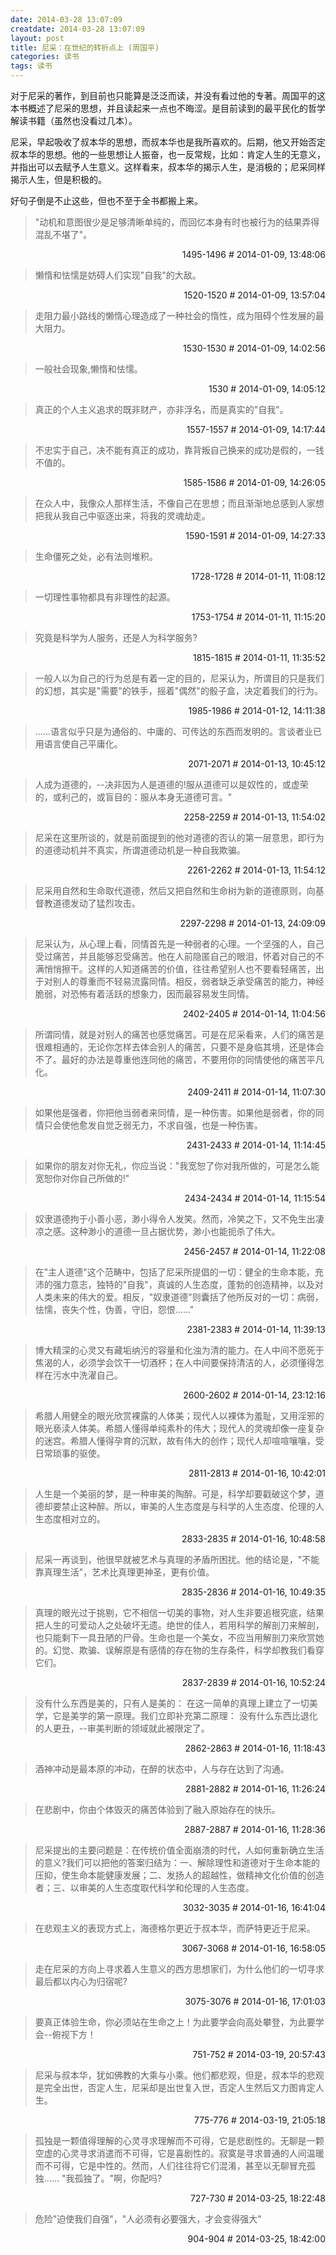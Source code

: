 ```yaml
---
date: 2014-03-28 13:07:09
creatdate: 2014-03-28 13:07:09
layout: post
title: 尼采：在世纪的转折点上 (周国平)
categories: 读书
tags: 读书
---
```


对于尼采的著作，到目前也只能算是泛泛而读，并没有看过他的专著。周国平的这本书概述了尼采的思想，并且读起来一点也不晦涩。是目前读到的最平民化的哲学解读书籍（虽然也没看过几本）。

尼采，早起吸收了叔本华的思想，而叔本华也是我所喜欢的。后期，他又开始否定叔本华的思想。他的一些思想让人振奋，也一反常规，比如：肯定人生的无意义，并指出可以去赋予人生意义。这样看来，叔本华的揭示人生，是消极的；尼采同样揭示人生，但是积极的。

好句子倒是不止这些，但也不至于全书都搬上来。

> "动机和意图很少是足够清晰单纯的，而回忆本身有时也被行为的结果弄得混乱不堪了"。

<p style="text-align:right;padding:0 0">1495-1496 # 2014-01-09, 13:48:06</p>

> 懒惰和怯懦是妨碍人们实现"自我"的大敌。

<p style="text-align:right;padding:0 0">1520-1520 # 2014-01-09, 13:57:04</p>

> 走阻力最小路线的懒惰心理造成了一种社会的惰性，成为阻碍个性发展的最大阻力。

<p style="text-align:right;padding:0 0">1530-1530 # 2014-01-09, 14:02:56</p>

> 一般社会现象,懒惰和怯懦。

<p style="text-align:right;padding:0 0">1530 # 2014-01-09, 14:05:12</p>

> 真正的个人主义追求的既非财产，亦非浮名，而是真实的"自我"。

<p style="text-align:right;padding:0 0">1557-1557 # 2014-01-09, 14:17:44</p>

> 不忠实于自己，决不能有真正的成功，靠背叛自己换来的成功是假的，一钱不值的。

<p style="text-align:right;padding:0 0">1585-1586 # 2014-01-09, 14:26:05</p>

> 在众人中，我像众人那样生活，不像自己在思想；而且渐渐地总感到人家想把我从我自己中驱逐出来，将我的灵魂劫走。

<p style="text-align:right;padding:0 0">1590-1591 # 2014-01-09, 14:27:33</p>

> 生命僵死之处，必有法则堆积。

<p style="text-align:right;padding:0 0">1728-1728 # 2014-01-11, 11:08:12</p>

> 一切理性事物都具有非理性的起源。

<p style="text-align:right;padding:0 0">1753-1754 # 2014-01-11, 11:15:20</p>

> 究竟是科学为人服务，还是人为科学服务?

<p style="text-align:right;padding:0 0">1815-1815 # 2014-01-11, 11:35:52</p>

> 一般人以为自己的行为总是有着一定的目的，尼采认为，所谓目的只是我们的幻想，其实是"需要"的铁手，摇着"偶然"的骰子盒，决定着我们的行为。

<p style="text-align:right;padding:0 0">1985-1986 # 2014-01-12, 14:11:38</p>

> ……语言似乎只是为通俗的、中庸的、可传达的东西而发明的。言谈者业已用语言使自己平庸化。

<p style="text-align:right;padding:0 0">2071-2071 # 2014-01-13, 10:45:12</p>

> 人成为道德的，--决非因为人是道德的!服从道德可以是奴性的，或虚荣的，或利己的，或盲目的：服从本身无道德可言。"

<p style="text-align:right;padding:0 0">2258-2259 # 2014-01-13, 11:54:02</p>

> 尼采在这里所谈的，就是前面提到的他对道德的否认的第一层意思，即行为的道德动机并不真实，所谓道德动机是一种自我欺骗。

<p style="text-align:right;padding:0 0">2261-2262 # 2014-01-13, 11:54:12</p>

> 尼采用自然和生命取代道德，然后又把自然和生命树为新的道德原则，向基督教道德发动了猛烈攻击。

<p style="text-align:right;padding:0 0">2297-2298 # 2014-01-13, 24:09:09</p>

> 尼采认为，从心理上看，同情首先是一种弱者的心理。一个坚强的人，自己受过痛苦，并且能够忍受痛苦。他在人前隐匿自己的眼泪，怀着对自己的不满悄悄擦干。这样的人知道痛苦的价值，往往希望别人也不要看轻痛苦，出于对别人的尊重而不轻易流露同情。相反，弱者缺乏承受痛苦的能力，神经脆弱，对恐怖有着活跃的想象力，因而最容易发生同情。

<p style="text-align:right;padding:0 0">2402-2405 # 2014-01-14, 11:04:56</p>

> 所谓同情，就是对别人的痛苦也感觉痛苦。可是在尼采看来，人们的痛苦是很难相通的，无论你怎样去体会别人的痛苦，只要不是身临其境，还是体会不了。最好的办法是尊重他连同他的痛苦，不要用你的同情使他的痛苦平凡化。

<p style="text-align:right;padding:0 0">2409-2411 # 2014-01-14, 11:07:30</p>

> 如果他是强者，你把他当弱者来同情，是一种伤害。如果他是弱者，你的同情只会使他愈发自觉乏弱无力，不求自强，也是一种伤害。

<p style="text-align:right;padding:0 0">2431-2433 # 2014-01-14, 11:14:45</p>

> 如果你的朋友对你无礼，你应当说："我宽恕了你对我所做的，可是怎么能宽恕你对你自己所做的!"

<p style="text-align:right;padding:0 0">2434-2434 # 2014-01-14, 11:15:54</p>

> 奴隶道德拘于小善小恶，渺小得令人发笑。然而，冷笑之下，又不免生出凄凉之感。这种渺小的道德一旦占据优势，渺小也能扼杀了伟大。

<p style="text-align:right;padding:0 0">2456-2457 # 2014-01-14, 11:22:08</p>

> 在"主人道德"这个范畴中，包括了尼采所提倡的一切：健全的生命本能，充沛的强力意志，独特的"自我"，真诚的人生态度，蓬勃的创造精神，以及对人类未来的伟大的爱。相反，"奴隶道德"则囊括了他所反对的一切：病弱，怯懦，丧失个性，伪善，守旧，怨恨……"

<p style="text-align:right;padding:0 0">2381-2383 # 2014-01-14, 11:39:13</p>

> 博大精深的心灵又有藏垢纳污的容量和化浊为清的能力。在人中间不愿死于焦渴的人，必须学会饮干一切酒杯；在人中间要保持清洁的人，必须懂得怎样在污水中洗濯自己。

<p style="text-align:right;padding:0 0">2600-2602 # 2014-01-14, 23:12:16</p>

> 希腊人用健全的眼光欣赏裸露的人体美；现代人以裸体为羞耻，又用淫邪的眼光亵渎人体美。希腊人懂得单纯素朴的伟大；现代人的灵魂却像一座复杂的迷宫。希腊人懂得孕育的沉默，故有伟大的创作；现代人却喧喧嚷嚷，受日常琐事的驱使。

<p style="text-align:right;padding:0 0">2811-2813 # 2014-01-16, 10:42:01</p>

> 人生是一个美丽的梦，是一种审美的陶醉。可是，科学却要戳破这个梦，道德却要禁止这种醉。所以，审美的人生态度是与科学的人生态度、伦理的人生态度相对立的。

<p style="text-align:right;padding:0 0">2833-2835 # 2014-01-16, 10:48:58</p>

> 尼采一再谈到，他很早就被艺术与真理的矛盾所困扰。他的结论是，"不能靠真理生活"，艺术比真理更神圣，更有价值。

<p style="text-align:right;padding:0 0">2835-2836 # 2014-01-16, 10:49:35</p>

> 真理的眼光过于挑剔，它不相信一切美的事物，对人生非要追根究底，结果把人生的可爱动人之处破坏无遗。绝世的佳人，若用科学的解剖刀来解剖，也只能剩下一具丑陋的尸骨。生命也是一个美女，不应当用解剖刀来欣赏她的。幻觉、欺骗、误解原是有感情的存在物的生存条件，科学却教我们看穿它们。

<p style="text-align:right;padding:0 0">2837-2839 # 2014-01-16, 10:52:24</p>

> 没有什么东西是美的，只有人是美的： 在这一简单的真理上建立了一切美学，它是美学的第一原理。我们立即补充第二原理： 没有什么东西比退化的人更丑，--审美判断的领域就此被限定了。

<p style="text-align:right;padding:0 0">2862-2863 # 2014-01-16, 11:18:43</p>

> 酒神冲动是最本原的冲动，在醉的状态中，人与存在达到了沟通。

<p style="text-align:right;padding:0 0">2881-2882 # 2014-01-16, 11:26:24</p>

> 在悲剧中，你由个体毁灭的痛苦体验到了融入原始存在的快乐。

<p style="text-align:right;padding:0 0">2887-2887 # 2014-01-16, 11:28:36</p>

> 尼采提出的主要问题是：在传统价值全面崩溃的时代，人如何重新确立生活的意义?我们可以把他的答案归结为：一、解除理性和道德对于生命本能的压抑，使生命本能健康发展；二、发扬人的超越性，做精神文化价值的创造者；三、以审美的人生态度取代科学和伦理的人生态度。

<p style="text-align:right;padding:0 0">3032-3035 # 2014-01-16, 16:41:04</p>

> 在悲观主义的表现方式上，海德格尔更近于叔本华，而萨特更近于尼采。

<p style="text-align:right;padding:0 0">3067-3068 # 2014-01-16, 16:58:05</p>

> 走在尼采的方向上寻求着人生意义的西方思想家们，为什么他们的一切寻求最后都以内心为归宿呢?

<p style="text-align:right;padding:0 0">3075-3076 # 2014-01-16, 17:01:03</p>

> 要真正体验生命，你必须站在生命之上！为此要学会向高处攀登，为此要学会--俯视下方！

<p style="text-align:right;padding:0 0">751-752 # 2014-03-19, 20:57:43</p>

> 尼采与叔本华，犹如佛教的大乘与小乘。他们都悲观，但是，叔本华的悲观是完全出世，否定人生，尼采却是出世复入世，否定人生然后又力图肯定人生。

<p style="text-align:right;padding:0 0">775-776 # 2014-03-19, 21:05:18</p>

> 孤独是一颗值得理解的心灵寻求理解而不可得，它是悲剧性的。无聊是一颗空虚的心灵寻求消遣而不可得，它是喜剧性的。寂寞是寻求普通的人间温暖而不可得，它是中性的。然而，人们往往将它们混淆，甚至以无聊冒充孤独…… "我孤独了。"啊，你配吗?

<p style="text-align:right;padding:0 0">727-730 # 2014-03-25, 18:22:48</p>

> 危险"迫使我们自强"，"人必须有必要强大，才会变得强大"

<p style="text-align:right;padding:0 0">904-904 # 2014-03-25, 18:42:00</p>
